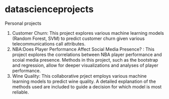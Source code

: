 # datascienceprojects
Personal projects


1. Customer Churn: This project explores various machine learning models (Random Forest, SVM) to predict customer churn given various telecommunications call attributes.
2. NBA:Does Player Performance Affect Social Media Presence? : This project explores the correlations between NBA player performance and scoial media presence. Methods in this project, such as the bootstrap and regression, allow for deeper visualizations and analyses of player performance. 
3. Wine Quality: This collaborative prject employs various machine learning models to predict wine quality. A detailed explanation of the methods used are included to guide a decision for which model is most reliable. 
